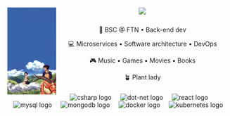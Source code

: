 <!--- BLUE:   3964a9 --->
<!--- ORANGE: f6774a --->
<!--- YELLOW: f9fac0 --->

###

<div align="center">
  <img src="src/mono2.jpg" width="22%" align="left" />

  <img src="https://readme-typing-svg.demolab.com?font=Inconsolata&weight=500&size=50&duration=3000&pause=200&color=f9fac0&center=true&vCenter=true&multiline=true&repeat=false&random=false&width=1400&height=140&lines=Hello+world!;I'm+Bojana%2C+tech+enthusiast+and+software+engineer+%F0%9F%92%AB" width="60%" />

  ###

  <div>
    <p>💼 BSC @ FTN • Back-end dev </p>
    <p>💻 Microservices • Software architecture • DevOps</p>
    <p>🎮 Music • Games • Movies • Books</p>
    <p>🪴 Plant lady</p>
  </div>
  
  ###

  <div align="center">
    <img src="https://cdn.jsdelivr.net/gh/devicons/devicon/icons/csharp/csharp-original.svg" height="40" alt="csharp logo"  />
    <img width="12" />
    <img src="https://cdn.jsdelivr.net/gh/devicons/devicon/icons/dot-net/dot-net-original.svg" height="40" alt="dot-net logo"  />
    <img width="12" />
    <img src="https://cdn.jsdelivr.net/gh/devicons/devicon/icons/react/react-original.svg" height="40" alt="react logo"  />
    <img width="12" />
    <img src="https://cdn.jsdelivr.net/gh/devicons/devicon/icons/mysql/mysql-original.svg" height="40" alt="mysql logo"  />
    <img width="12" />
    <img src="https://cdn.jsdelivr.net/gh/devicons/devicon/icons/mongodb/mongodb-original.svg" height="40" alt="mongodb logo"  />
    <img width="12" />
    <img src="https://cdn.jsdelivr.net/gh/devicons/devicon/icons/docker/docker-original.svg" height="40" alt="docker logo"  />
    <img width="12" />
    <img src="https://cdn.jsdelivr.net/gh/devicons/devicon/icons/kubernetes/kubernetes-plain.svg" height="40" alt="kubernetes logo"  />
  </div>

</div>
